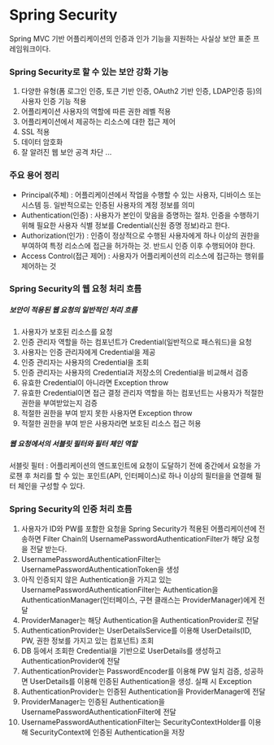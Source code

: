 # Spring Security
Spring MVC 기반 어플리케이션의 인증과 인가 기능을 지원하는 사실상 보안 표준 프레임워크이다.

### Spring Security로 할 수 있는 보안 강화 기능
1. 다양한 유형(폼 로그인 인증, 토큰 기반 인증, OAuth2 기반 인증, LDAP인증 등)의 사용자 인증 기능 적용
2. 어플리케이션 사용자의 역할에 따른 권한 레벨 적용
3. 어플리케이션에서 제공하는 리소스에 대한 접근 제어
4. SSL 적용
5. 데이터 암호화
6. 잘 알려진 웹 보안 공격 차단
...

### 주요 용어 정리
- Principal(주체) : 어플리케이션에서 작업을 수행할 수 있는 사용자, 디바이스 또는 시스템 등. 일반적으로는 인증된 사용자의 계정 정보를 의미
- Authentication(인증) : 사용자가 본인이 맞음을 증명하는 절차. 인증을 수행하기 위해 필요한 사용자 식별 정보를 Credential(신원 증명 정보)라고 한다.
- Authorization(인가) : 인증이 정상적으로 수행된 사용자에게 하나 이상의 권한을 부여하여 특정 리소스에 접근을 허가하는 것. 반드시 인증 이후 수행되어야 한다.
- Access Control(접근 제어) : 사용자가 어플리케이션의 리소스에 접근하는 행위를 제어하는 것

### Spring Security의 웹 요청 처리 흐름
##### 보안이 적용된 웹 요청의 일반적인 처리 흐름
1. 사용자가 보호된 리소스를 요청
2. 인증 관리자 역할을 하는 컴포넌트가 Credential(일반적으로 패스워드)을 요청
3. 사용자는 인증 관리자에게 Credential을 제공
4. 인증 관리자는 사용자의 Credential을 조회
5. 인증 관리자는 사용자의 Credential과 저장소의 Credential을 비교해서 검증
6. 유효한 Credential이 아니라면 Exception throw
7. 유효한 Credential이면 접근 결정 관리자 역할을 하는 컴포넌트는 사용자가 적절한 권한을 부여받았는지 검증
8. 적절한 권한을 부여 받지 못한 사용자면 Exception throw
9. 적절한 권한을 부여 받은 사용자라면 보호된 리소스 접근 허용

##### 웹 요청에서의 서블릿 필터와 필터 체인 역할
서블릿 필터 : 어플리케이션의 엔드포인트에 요청이 도달하기 전에 중간에서 요청을 가로챈 후 처리를 할 수 있는 포인트(API, 인터페이스)로 하나 이상의 필터을을 연결해 필터 체인을 구성할 수 있다. 

### Spring Security의 인증 처리 흐름
1. 사용자가 ID와 PW를 포함한 요청을 Spring Security가 적용된 어플리케이션에 전송하면 Filter Chain의 UsernamePasswordAuthenticationFilter가 해당 요청을 전달 받는다.
2. UsernamePasswordAuthenticationFilter는 UsernamePasswordAuthenticationToken을 생성
3. 아직 인증되지 않은 Authentication을 가지고 있는 UsernamePasswordAuthenticationFilter는 Authentication을 AuthenticationManager(인터페이스, 구현 클래스는 ProviderManager)에게 전달
4. ProviderManager는 해당 Authentication을 AuthenticationProvider로 전달
5. AuthenticationProvider는 UserDetailsService를 이용해 UserDetails(ID, PW, 권한 정보를 가지고 있는 컴포넌트) 조회
6. DB 등에서 조회한 Credential을 기반으로 UserDetails를 생성하고 AuthenticationProvider에 전달
7. AuthenticationProvider는 PasswordEncoder를 이용해 PW 일치 검증, 성공하면 UserDetails를 이용해 인증된 Authentication을 생성. 실패 시 Exception
8. AuthenticationProvider는 인증된 Authentication을 ProviderManager에 전달
9. ProviderManager는 인증된 Authentication을 UsernamePasswordAuthenticationFilter에 전달
10. UsernamePasswordAuthenticationFilter는 SecurityContextHolder를 이용해 SecurityContext에 인증된 Authentication을 저장